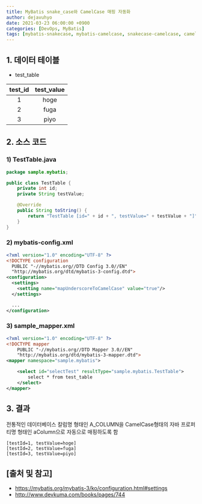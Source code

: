 ```yaml
---
title: MyBatis snake_case와 CamelCase 매핑 자동화
author: dejavuhyo
date: 2021-03-23 06:00:00 +0900
categories: [DevOps, MyBatis]
tags: [mybatis-snakecase, mybatis-camelcase, snakecase-camelcase, camelcase-from-snakecase, snakecase-camelcase-매핑]
---
```


## 1. 데이터 테이블

* test_table

| test_id | test_value |
|:---:|:---:|
| 1 | hoge |
| 2 | fuga |
| 3 | piyo |

## 2. 소스 코드

### 1) TestTable.java

```java
package sample.mybatis;

public class TestTable {
    private int id;
    private String testValue;

    @Override
    public String toString() {
        return "TestTable [id=" + id + ", testValue=" + testValue + "]";
    }
}
```

### 2) mybatis-config.xml

```xml
<?xml version="1.0" encoding="UTF-8" ?>
<!DOCTYPE configuration
  PUBLIC "-//mybatis.org//DTD Config 3.0//EN"
  "http://mybatis.org/dtd/mybatis-3-config.dtd">
<configuration>
  <settings>
    <setting name="mapUnderscoreToCamelCase" value="true"/>
  </settings>

  ...
</configuration>
```

### 3) sample_mapper.xml

```xml
<?xml version="1.0" encoding="UTF-8" ?>
<!DOCTYPE mapper
    PUBLIC "-//mybatis.org//DTD Mapper 3.0//EN"
    "http://mybatis.org/dtd/mybatis-3-mapper.dtd">
<mapper namespace="sample.mybatis">

    <select id="selectTest" resultType="sample.mybatis.TestTable">
        select * from test_table
    </select>
</mapper>
```

## 3. 결과
전통적인 데이터베이스 칼럼명 형태인 A_COLUMN을 CamelCase형태의 자바 프로퍼티명 형태인 aColumn으로 자동으로 매핑하도록 함

```text
[testId=1, testValue=hoge]
[testId=2, testValue=fuga]
[testId=3, testValue=piyo]
```

## [출처 및 참고]
* <https://mybatis.org/mybatis-3/ko/configuration.html#settings>
* <http://www.devkuma.com/books/pages/744>
